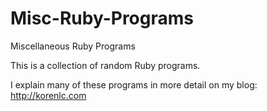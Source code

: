 Misc-Ruby-Programs
==================

Miscellaneous Ruby Programs

This is a collection of random Ruby programs.

I explain many of these programs in more detail on my blog: http://korenlc.com
